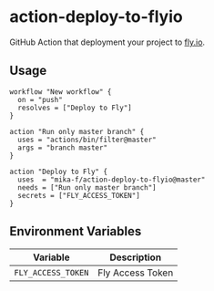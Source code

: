 # action-deploy-to-flyio

GitHub Action that deployment your project to [fly.io](https://fly.io).

## Usage

```hcl
workflow "New workflow" {
  on = "push"
  resolves = ["Deploy to Fly"]
}

action "Run only master branch" {
  uses = "actions/bin/filter@master"
  args = "branch master"
}

action "Deploy to Fly" {
  uses  = "mika-f/action-deploy-to-flyio@master"
  needs = ["Run only master branch"]
  secrets = ["FLY_ACCESS_TOKEN"]
}
```


## Environment Variables

| Variable           | Description      |
| ------------------ | ---------------- |
| `FLY_ACCESS_TOKEN` | Fly Access Token |
